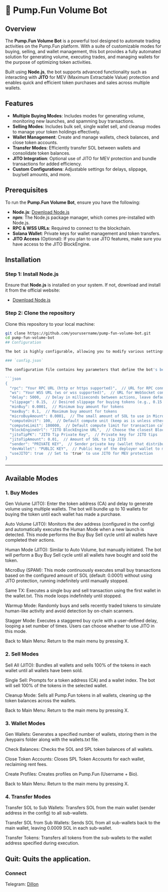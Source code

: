 # 🤖 Pump.Fun Volume Bot

## Overview

The **Pump.Fun Volume Bot** is a powerful tool designed to automate trading activities on the Pump.Fun platform. With a suite of customizable modes for buying, selling, and wallet management, this bot provides a fully automated solution for generating volume, executing trades, and managing wallets for the purpose of optimizing token activities.

Built using **Node.js**, the bot supports advanced functionality such as interacting with **JITO** for MEV (Maximum Extractable Value) protection and enables quick and efficient token purchases and sales across multiple wallets.

## Features

- **Multiple Buying Modes**: Includes modes for generating volume, monitoring new launches, and spamming buy transactions.
- **Selling Modes**: Includes bulk sell, single wallet sell, and cleanup modes to manage your token holdings effectively.
- **Wallet Management**: Create and manage wallets, check balances, and close token accounts.
- **Transfer Modes**: Efficiently transfer SOL between wallets and consolidate token balances.
- **JITO Integration**: Optional use of JITO for MEV protection and bundle transactions for added efficiency.
- **Custom Configurations**: Adjustable settings for delays, slippage, buy/sell amounts, and more.

## Prerequisites

To run the **Pump.Fun Volume Bot**, ensure you have the following:

- **Node.js**: [Download Node.js](https://nodejs.org)
- **npm**: The Node.js package manager, which comes pre-installed with Node.js.
- **RPC & WSS URLs**: Required to connect to the blockchain.
- **Solana Wallet**: Private keys for wallet management and token transfers.
- **JITO Access** (Optional): If you plan to use JITO features, make sure you have access to the JITO BlockEngine.

## Installation

### Step 1: Install Node.js

Ensure that **Node.js** is installed on your system. If not, download and install it from the official website:

- [Download Node.js](https://nodejs.org)

### Step 2: Clone the repository

Clone this repository to your local machine:

```bash
git clone https://github.com/yourusername/pump-fun-volume-bot.git
cd pump-fun-volume-bot
## Configuration

The bot is highly configurable, allowing you to modify various settings in the `config.json` file. Below is a detailed guide for configuring the bot to suit your needs.

### `config.json`

The configuration file contains key parameters that define the bot's behavior. Here is a breakdown of each parameter:

```json
{
  "rpc": "Your RPC URL (http or https supported)",  // URL for RPC connection
  "ws": "Your WSS URL (ws or wss supported)",  // URL for WebSocket connection
  "delay": 5000,  // Delay in milliseconds between actions, leave default (5000)
  "slippage": 0.15,  // Desired slippage for buying tokens (e.g., 0.15 means 15%)
  "minBuy": 0.0001,  // Minimum buy amount for tokens
  "maxBuy": 0.1,  // Maximum buy amount for tokens
  "microBuyAmount": 0.0001,  // The small amount of SOL to use in MicroBuy mode
  "computeUnit": 100,  // Default compute unit (keep as is unless otherwise specified)
  "computeLimit": 100000,  // Default compute limit for transaction calculations
  "blockEngineUrl": "JITO BlockEngine URL",  // Choose the closest BlockEngine URL (see below)
  "jitoTipPK": "JITO Tip Private Key",  // Private key for JITO tips
  "jitoTipAmount": 0.01,  // Amount of SOL to tip JITO
  "sender": "PRIVATE KEY",  // Sender private key (wallet that distributes SOL to volume wallets)
  "devWallet": "PUBLIC KEY",  // Public key of the deployer wallet to monitor for new launches
  "useJITO": true  // Set to 'true' to use JITO for MEV protection
}
```
---
## Available Modes
### 1. Buy Modes
Gen Volume (JITO): Enter the token address (CA) and delay to generate volume using multiple wallets. The bot will bundle up to 10 wallets for buying the token until each wallet has made a purchase.

Auto Volume (JITO): Monitors the dev address (configured in the config) and automatically executes the Human Mode when a new launch is detected. This mode performs the Buy Buy Sell cycle until all wallets have completed their actions.

Human Mode (JITO): Similar to Auto Volume, but manually initiated. The bot will perform a Buy Buy Sell cycle until all wallets have bought and sold the token.

MicroBuy (SPAM): This mode continuously executes small buy transactions based on the configured amount of SOL (default: 0.0001) without using JITO protection, running indefinitely until manually stopped.

Same TX: Executes a single buy and sell transaction using the first wallet in the wallet.txt. This mode loops indefinitely until stopped.

Warmup Mode: Randomly buys and sells recently traded tokens to simulate human-like activity and avoid detection by on-chain scanners.

Stagger Mode: Executes a staggered buy cycle with a user-defined delay, looping a set number of times. Users can choose whether to use JITO in this mode.

Back to Main Menu: Return to the main menu by pressing X.

### 2. Sell Modes
Sell All (JITO): Bundles all wallets and sells 100% of the tokens in each wallet until all wallets have been sold.

Single Sell: Prompts for a token address (CA) and a wallet index. The bot will sell 100% of the tokens in the selected wallet.

Cleanup Mode: Sells all Pump.Fun tokens in all wallets, cleaning up the token balances across the wallets.

Back to Main Menu: Return to the main menu by pressing X.

### 3. Wallet Modes
Gen Wallets: Generates a specified number of wallets, storing them in the /keypairs folder along with the wallets.txt file.

Check Balances: Checks the SOL and SPL token balances of all wallets.

Close Token Accounts: Closes SPL Token Accounts for each wallet, reclaiming rent fees.

Create Profiles: Creates profiles on Pump.Fun (Username + Bio).

Back to Main Menu: Return to the main menu by pressing X.

### 4. Transfer Modes
Transfer SOL to Sub Wallets: Transfers SOL from the main wallet (sender address in the config) to all sub-wallets.

Transfer SOL from Sub Wallets: Sends SOL from all sub-wallets back to the main wallet, leaving 0.0009 SOL in each sub-wallet.

Transfer Tokens: Transfers all tokens from the sub-wallets to the wallet address specified during execution.

Quit: Quits the application.
---
### Connect

Telegram: [Dillon](https://t.me/dillon130)
